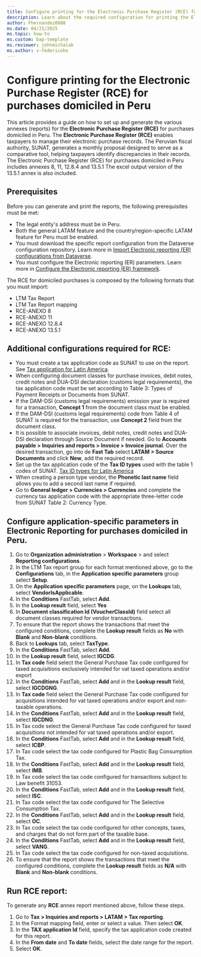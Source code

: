 ```yaml
---
title: Configure printing for the Electronic Purchase Register (RCE) for purchases domiciled in Peru
description: Learn about the required configuration for printing the Electronic Purchase Register (RCE) for purchases domiciled in Peru
author: Fhernandez0088
ms.date: 04/21/2025
ms.topic: how-to
ms.custom: bap-template
ms.reviewer: johnmichalak
ms.author: v-federicohe
---
```

# Configure printing for the Electronic Purchase Register (RCE) for purchases domiciled in Peru
This article provides a guide on how to set up and generate the various annexes (reports) for the **Electronic Purchase Register (RCE)** for purchases domiciled in Peru.
The **Electronic Purchase Register (RCE)** enables taxpayers to manage their electronic purchase records. The Peruvian fiscal authority, SUNAT, generates a monthly proposal designed to serve as a comparative tool, helping taxpayers identify discrepancies in their records.
The Electronic Purchase Register (RCE) for purchases domiciled in Peru includes annexes 8, 11, 12.8.4 and 13.5.1
The excel output version of the 13.5.1 annex is also included.

## Prerequisites
Before you can generate and print the reports, the following prerequisites must be met:
* The legal entity's address must be in Peru.
* Both the general LATAM feature and the country/region-specific LATAM feature for Peru must be enabled.
* You must download the specific report configuration from the Dataverse configuration repository. 
Learn more in [Import Electronic reporting (ER) configurations from Dataverse](https://learn.microsoft.com/dynamics365/finance/localizations/global/workspace/gsw-import-er-config-dataverse).
* You must configure the Electronic reporting (ER) parameters. Learn more in [Configure the Electronic reporting (ER) framework](../../../fin-ops-core/dev-itpro/analytics/electronic-reporting-er-configure-parameters.md).

The RCE for domiciled purchases is composed by the following formats that you must import:
* LTM Tax Report
* LTM Tax Report mapping
* RCE-ANEXO 8
* RCE-ANEXO 11
* RCE-ANEXO 12.8.4
* RCE-ANEXO 13.5.1

## Additional configurations required for RCE:
* You must create a tax application code as SUNAT to use on the report. See [Tax application for Latin America](../ltm-core-tax-application.md).
* When configuring document classes for purchase invoices, debit notes, credit notes and DUA-DSI declaration (customs legal requirements), the tax application code must be set according to Table 3: Types of Payment Receipts or Documents from SUNAT.
* If the DAM-DSI (customs legal requirements) emission year is required for a transaction, **Concept 1** from the document class must be enabled.
* If the DAM-DSI (customs legal requirements) code from Table 4 of SUNAT is required for the transaction, use **Concept 2** field from the document class.
* It is possible to associate invoices, debit notes, credit notes and DUA-DSI declaration through Source Document if needed. Go to **Accounts payable > Inquiries and reports > Invoice > Invoice journal**. Over the desired transaction, go into de **Fast Tab** select **LATAM > Source Documents** and click **New**, add the required record.
* Set up the tax application code of the **Tax ID types** used with the table 1 codes of SUNAT. [Tax ID types for Latin America](https://learn.microsoft.com/dynamics365/finance/localizations/iberoamerica/ltm-core-tax-id-type)
* When creating a person type vendor, the **Phonetic last name** field allows you to add a second last name if required.
* Go to **General ledger > Currencies > Currencies** and complete the currency tax application code with the appropriate three-letter code from SUNAT Table 2: Currency Type.

## Configure application-specific parameters in Electronic Reporting for purchases domiciled in Peru.
1. Go to **Organization administration** > **Workspace** > and select **Reporting configurations**.
2. In the LTM Tax report group for each format mentioned above, go to the **Configurations** tab, in the **Application specific parameters** group select **Setup**.
3. On the **Application specific parameters** page, on the **Lookups** tab, select **VendorIsApplicable**.
4. In the **Conditions** FastTab, select **Add**.
5. In the **Lookup result** field, select **Yes**
6. In **Document classification Id (VoucherClassId)** field select all document classes required for vendor transactions.
7. To ensure that the report shows the transactions that meet the configured conditions, complete the **Lookup result** fields as **No** with **Blank** and **Non-blank** conditions.
8. Back to **Lookups** tab, select **TaxType**.
9. In the **Conditions** FastTab, select **Add**.
10. In the **Lookup result** field, select **IGCDG**.
11. In **Tax code** field select the General Purchase Tax code configured for taxed acquisitions exclusively intended for vat taxed operations and/or export
12. In the **Conditions** FastTab, select **Add** and in the **Lookup result** field, select **IGCDGNG**.
13. In **Tax code** field select the General Purchase Tax code configured for acquisitions intended for vat taxed operations and/or export and non-taxable operations.
14. In the **Conditions** FastTab, select **Add** and in the **Lookup result** field, select **IGCDNG**.
15. In Tax code select the General Purchase Tax code configured for taxed acquisitions not intended for vat taxed operations and/or export.
16. In the **Conditions** FastTab, select **Add** and in the **Lookup result** field, select **ICBP**.
17. In Tax code select the tax code configured for Plastic Bag Consumption Tax.
18. In the **Conditions** FastTab, select **Add** and in the **Lookup result** field, select **IMB**.
19. In Tax code select the tax code configured for transactions subject to Law benefit 31053.
20. In the **Conditions** FastTab, select **Add** and in the **Lookup result** field, select **ISC**.
21. In Tax code select the tax code configured for The Selective Consumption Tax.
22. In the **Conditions** FastTab, select **Add** and in the **Lookup result** field, select **OC**.
23. In Tax code select the tax code configured for other concepts, taxes, and charges that do not form part of the taxable base.
22. In the **Conditions** FastTab, select **Add** and in the **Lookup result** field, select **VANG**.
23. In Tax code select the tax code configured for non-taxed acquisitions.
24. To ensure that the report shows the transactions that meet the configured conditions, complete the **Lookup result** fields as **N/A** with **Blank** and **Non-blank** conditions.

## Run RCE report:
To generate any **RCE** annex report mentioned above, follow these steps.
1. Go to **Tax > Inquiries and reports > LATAM > Tax reporting**.
2. In the Format mapping field, enter or select a value. Then select **OK**.
3.  In the **TAX application Id** field, specify the tax application code created for this report.
4. In the **From date** and **To date** fields, select the date range for the report.
5. Select **OK**.

